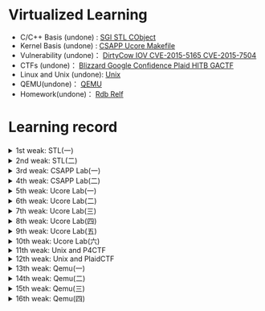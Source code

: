 # Virtualized Learning

- C/C++ Basis (undone) :       [SGI STL CObject](C++/)
- Kernel Basis (undone) :      [CSAPP Ucore Makefile](Kernel/)
- Vulnerability (undone)：    [DirtyCow IOV CVE-2015-5165 CVE-2015-7504](Vulnerability/)
- CTFs (undone)：                  [Blizzard Google Confidence Plaid HITB GACTF](CTFs/)
- Linux and Unix (undone):   [Unix](Unix/)
- QEMU(undone)：                [QEMU](QEMU/)
- Homework(undone)：        [Rdb Relf](Homework/)

# Learning record

<details>
<summary>1st weak: STL(一)</summary>

- 弄完STL vector
- 补C++
- 南大计算机基础

</details>

<details>
<summary>2nd weak: STL(二)</summary>

- 弄完STL list tree
- csapp 看到 2.3.2

</details>

<details>
<summary>3rd weak: CSAPP Lab(一)</summary>

- Data Lab
- Bomb Lab
- Attack Lab
- Cache Lab

</details>

<details>
<summary>4th weak: CSAPP Lab(二)</summary>

- Malloc Lab
- Shell Lab

</details>

<details>
<summary>5th weak: Ucore Lab(一)</summary>
- 看完csapp
- Ucore Lab1

</details>

<details>
<summary>6th weak: Ucore Lab(二)</summary>

- Ucore Lab2-6
- Ucore 扩展做到 Lab1

</details>

<details>
<summary>7th weak: Ucore Lab(三)</summary>

- Ucore Lab7
- Ucore 扩展做到 Lab5

</details>

<details>
<summary>8th weak: Ucore Lab(四)</summary>

- Ucore Lab8
- Ucore 扩展做到 Lab7
- 整理6个关于整数/浮点数的CVE漏洞

</details>

<details>
<summary>9th weak: Ucore Lab(五)</summary>

- Ucore Lab 8 扩展
- 复现DirtyCow
- Makefile
- Google CTF sprint

</details>

<details>
<summary>10th weak: Ucore Lab(六)</summary>

- Ucore Lab 8 扩展
- 复现DirtyCow
- Makefile
- Google CTF sprint

</details>

<details>
<summary>11th weak: Unix and P4CTF</summary>

- P4CTF KVM
- Unix 第一章

</details>

<details>
<summary>12th weak: Unix and PlaidCTF</summary>

- PlaidCTF sandybox
- Unix 第四章

</details>

<details>
<summary>13th weak: Qemu(一)</summary>

- Blizzard CTF
- Qemu 2.3
- ELF解析器

</details>

<details>
<summary>14th weak: Qemu(二)</summary>

- Rdb调试器
- Qemu 2.5

</details>

<details>
<summary>15th weak: Qemu(三)</summary>

- Qemu 3
- HITB CTF
- C语言实现面向对象
- 搭建漏洞复现环境

</details>

<details>
<summary>16th weak: Qemu(四)</summary>

- day1: 搭建漏洞复现环境
- day2: 搭建漏洞复现环境
- day3: 复现CVE-2015-5156 写完 poc 和 exp
- day4: 复现CVE-2015-7504 分析完漏洞成因和执行流程
- day5: 复现CVE-2015-7504 写完 poc 由于涉及一个crc校验所以exp没有写出来
- day6: GACTF babyqemu
- day7: N1CTF Kemu 尝试做了一下  没做出来

</details>